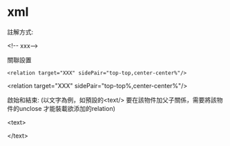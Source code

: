 # xml

註解方式:

&lt;!-- xxx--&gt;

關聯設置

```
<relation target="XXX" sidePair="top-top,center-center%"/>
```

&lt;relation target="XXX" sidePair="top-top%,center-center%"/&gt;

啟始和結束: \(以文字為例，如預設的&lt;text/&gt; 要在該物件加父子關係，需要將該物件的unclose 才能裝載欲添加的relation\)

&lt;text&gt;

&lt;/text&gt;

